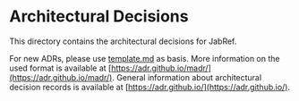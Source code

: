 # Architectural Decisions

This directory contains the architectural decisions for JabRef.

For new ADRs, please use [template.md](https://github.com/JabRef/jabref/tree/98e9fc3ddc7b59ca35101c7f37b183ca2e69d8a0/docs/adr/template.md) as basis. More information on the used format is available at [https://adr.github.io/madr/](https://adr.github.io/madr/). General information about architectural decision records is available at [https://adr.github.io/](https://adr.github.io/).

